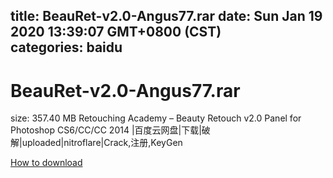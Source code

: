 
title: BeauRet-v2.0-Angus77.rar
date: Sun Jan 19 2020 13:39:07 GMT+0800 (CST)    
categories: baidu
---

# BeauRet-v2.0-Angus77.rar
size: 357.40 MB
 Retouching Academy – Beauty Retouch v2.0 Panel for Photoshop CS6/CC/CC 2014 |百度云网盘|下载|破解|uploaded|nitroflare|Crack,注册,KeyGen
 

[How to download](https://bpcam.bemobtrk.com/go/2ceec3aa-1ca2-46d6-b9ff-aaa5c184517c?jno=5375)